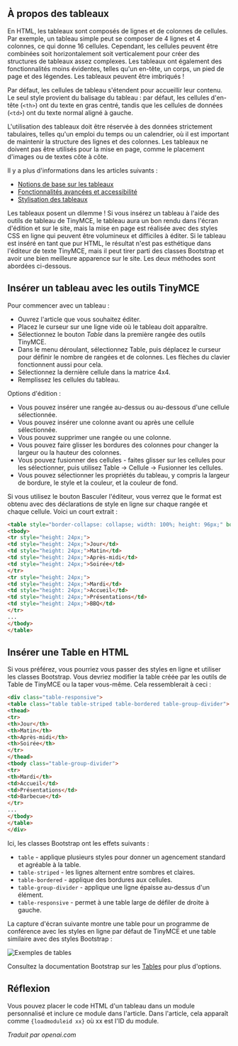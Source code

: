 <!-- Filename: J4.x:Article_Tables / Display title: Article : Modifier - Tableaux  -->

## À propos des tableaux

En HTML, les tableaux sont composés de lignes et de colonnes de cellules. Par exemple, un tableau simple peut se composer de 4 lignes et 4 colonnes, ce qui donne 16 cellules. Cependant, les cellules peuvent être combinées soit horizontalement soit verticalement pour créer des structures de tableaux assez complexes. Les tableaux ont également des fonctionnalités moins évidentes, telles qu'un en-tête, un corps, un pied de page et des légendes. Les tableaux peuvent être imbriqués !

Par défaut, les cellules de tableau s'étendent pour accueillir leur contenu. Le seul style provient du balisage du tableau : par défaut, les cellules d'en-tête (`<th>`) ont du texte en gras centré, tandis que les cellules de données (`<td>`) ont du texte normal aligné à gauche.

L'utilisation des tableaux doit être réservée à des données strictement tabulaires, telles qu'un emploi du temps ou un calendrier, où il est important de maintenir la structure des lignes et des colonnes. Les tableaux ne doivent pas être utilisés pour la mise en page, comme le placement d'images ou de textes côte à côte.

Il y a plus d'informations dans les articles suivants :

- [Notions de base sur les tableaux](https://developer.mozilla.org/en-US/docs/Learn/HTML/Tables/Basics)
- [Fonctionnalités avancées et accessibilité](https://developer.mozilla.org/en-US/docs/Learn/HTML/Tables/Advanced)
- [Stylisation des tableaux](https://developer.mozilla.org/en-US/docs/Learn/CSS/Building_blocks/Styling_tables)

Les tableaux posent un dilemme ! Si vous insérez un tableau à l'aide des outils de tableau de TinyMCE, le tableau aura un bon rendu dans l'écran d'édition et sur le site, mais la mise en page est réalisée avec des styles CSS en ligne qui peuvent être volumineux et difficiles à éditer. Si le tableau est inséré en tant que pur HTML, le résultat n'est pas esthétique dans l'éditeur de texte TinyMCE, mais il peut tirer parti des classes Bootstrap et avoir une bien meilleure apparence sur le site. Les deux méthodes sont abordées ci-dessous.

## Insérer un tableau avec les outils TinyMCE

Pour commencer avec un tableau :

- Ouvrez l'article que vous souhaitez éditer.
- Placez le curseur sur une ligne vide où le tableau doit apparaître.
- Sélectionnez le bouton *Table* dans la première rangée des outils TinyMCE.
- Dans le menu déroulant, sélectionnez Table, puis déplacez le curseur pour définir le nombre de rangées et de colonnes. Les flèches du clavier fonctionnent aussi pour cela.
- Sélectionnez la dernière cellule dans la matrice 4x4.
- Remplissez les cellules du tableau.

Options d'édition :

- Vous pouvez insérer une rangée au-dessus ou au-dessous d'une cellule sélectionnée.
- Vous pouvez insérer une colonne avant ou après une cellule sélectionnée.
- Vous pouvez supprimer une rangée ou une colonne.
- Vous pouvez faire glisser les bordures des colonnes pour changer la largeur ou la hauteur des colonnes.
- Vous pouvez fusionner des cellules - faites glisser sur les cellules pour les sélectionner, puis utilisez Table -> Cellule -> Fusionner les cellules.
- Vous pouvez sélectionner les propriétés du tableau, y compris la largeur de bordure, le style et la couleur, et la couleur de fond.

Si vous utilisez le bouton Basculer l'éditeur, vous verrez que le format est obtenu avec des déclarations de style en ligne sur chaque rangée et chaque cellule. Voici un court extrait :

```html
<table style="border-collapse: collapse; width: 100%; height: 96px;" border="1"><colgroup><col style="width: 24.9735%;"><col style="width: 24.9735%;"><col style="width: 24.9735%;"><col style="width: 24.9735%;"></colgroup>
<tbody>
<tr style="height: 24px;">
<td style="height: 24px;">Jour</td>
<td style="height: 24px;">Matin</td>
<td style="height: 24px;">Après-midi</td>
<td style="height: 24px;">Soirée</td>
</tr>
<tr style="height: 24px;">
<td style="height: 24px;">Mardi</td>
<td style="height: 24px;">Accueil</td>
<td style="height: 24px;">Présentations</td>
<td style="height: 24px;">BBQ</td>
</tr>
...
</tbody>
</table>
```

## Insérer une Table en HTML

Si vous préférez, vous pourriez vous passer des styles en ligne et utiliser les classes Bootstrap. Vous devriez modifier la table créée par les outils de Table de TinyMCE ou la taper vous-même. Cela ressemblerait à ceci :

```html
<div class="table-responsive">
<table class="table table-striped table-bordered table-group-divider">
<thead>
<tr>
<th>Jour</th>
<th>Matin</th>
<th>Après-midi</th>
<th>Soirée</th>
</tr>
</thead>
<tbody class="table-group-divider">
<tr>
<th>Mardi</th>
<td>Accueil</td>
<td>Présentations</td>
<td>Barbecue</td>
</tr>
...
</tbody>
</table>
</div>
```

Ici, les classes Bootstrap ont les effets suivants :

- `table` - applique plusieurs styles pour donner un agencement standard et agréable à la table.
- `table-striped` - les lignes alternent entre sombres et claires.
- `table-bordered` - applique des bordures aux cellules.
- `table-group-divider` - applique une ligne épaisse au-dessus d'un élément.
- `table-responsive` - permet à une table large de défiler de droite à gauche.

La capture d'écran suivante montre une table pour un programme de conférence avec les styles en ligne par défaut de TinyMCE et une table similaire avec des styles Bootstrap :

![Exemples de tables](../../../en/images/articles/articles-site-tables.png)

Consultez la documentation Bootstrap sur les [Tables](https://getbootstrap.com/docs/5.3/content/tables/) pour plus d'options.

## Réflexion

Vous pouvez placer le code HTML d'un tableau dans un module personnalisé et inclure ce module dans l'article. Dans l'article, cela apparaît comme `{loadmoduleid xx}` où xx est l'ID du module.

*Traduit par openai.com*


